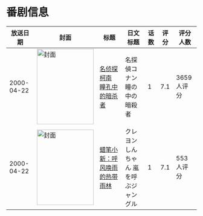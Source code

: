 # 番剧信息

|放送日期|封面|标题|日文标题|话数|评分|评分人数|
|---|---|---|---|---|---|---|
|2000-04-22|<img src="//lain.bgm.tv/pic/cover/c/63/2c/823_qlE5n.jpg" alt="封面" style="width:150px;height:200px;object-fit:cover;">|[名侦探柯南 瞳孔中的暗杀者](https://bangumi.tv/subject/823)|名探偵コナン 瞳の中の暗殺者|1|7.1|3659人评分|
|2000-04-22|<img src="//lain.bgm.tv/pic/cover/c/37/ca/8982_5B39B.jpg" alt="封面" style="width:150px;height:200px;object-fit:cover;">|[蜡笔小新：呼风唤雨的热带雨林](https://bangumi.tv/subject/8982)|クレヨンしんちゃん 嵐を呼ぶジャングル|1|7.1|553人评分|
